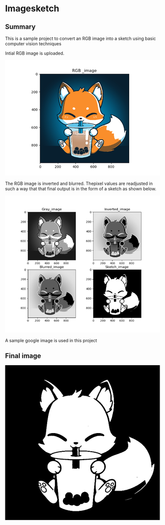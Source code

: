# Imagesketch 
## Summary
This is a sample project to convert an RGB image into a sketch using basic computer vision techniques

Intial RGB image is uploaded.

![](Image2.png)

The RGB image is inverted and blurred. Thepixel values are readjusted in such a way that that final output is in the form of a sketch as shown below.

![](Image3.png)

A sample google image is used in this project
## Final image

![](Image.png)
